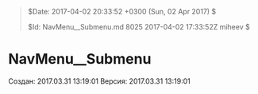 >
> $Date: 2017-04-02 20:33:52 +0300 (Sun, 02 Apr 2017) $
>
> $Id: NavMenu__Submenu.md 8025 2017-04-02 17:33:52Z miheev $
>

# NavMenu__Submenu

Создан: 2017.03.31 13:19:01
Версия: 2017.03.31 13:19:01

